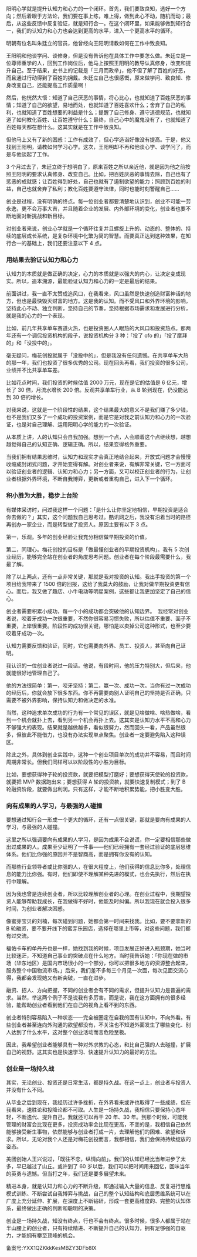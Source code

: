 阳明心学就是提升认知力和心力的一个闭环。首先，我们要致良知，选好一个方向；然后着眼于方法论，我们要在事上练，难上得，做到此心不动，随机而动；最后，从这些反馈中反复验证，就是知行合一。在这个闭环里，如果能够做到知行合一，我们的认知力和心力也会达到更高的水平，进入一个更高水平的循环。 

明朝有位名叫朱廷立的官员，他曾经向王阳明请教如何在工作中致良知。 

王阳明和他谈学问、谈修身，但是没有告诉他在具体工作中要怎么做。朱廷立是一位尊师重学的人，回到工作岗位后，他马上按照王阳明的教导认真修身，改变和提升自己。至于结果，史书上的记载是「三月而政举」，他不但了解了百姓的好恶，而且通过行动得到了百姓的拥戴。朱廷立自己也很感慨，原来做学问、致良知、修身改变自己，还能提高工作质量啊！ 

然后，他恍然大悟：知道了自己厌恶的事情，将心比心，也就知道了百姓厌恶的事情；知道了自己的欲望，易地而处，也就知道了百姓喜欢什么；舍弃了自己的私利，也就知道了百姓想要的利益是什么；提醒了自己修身、遵守道德规范，也就知道了如何教化百姓、让百姓遵守什么；最终，自己心中的魔鬼没有了，也就知道了百姓每天都在想什么。这其实就是在工作中致良知。 

但他马上又有了新的困惑：工作有成效了，但心学造诣好像没有提高。于是，他又找到王阳明，请教如何学习心学。这次，王阳明却不再和他谈心学、谈学问了，而是与他谈起了工作。 

3 个月过去了，朱廷立终于想明白了，原来百姓之所以亲近他，就是因为他之前按照王阳明的要求认真修身、改变自己。比如，把百姓厌恶的事情去除，自己也有了惩恶的成就感；让百姓得到好处，自己也就有了遏制欲望的能力；照顾到百姓的利益，自己也就舍弃了私利；教化百姓要遵守法律，同时也能时刻警醒自己…… 

创业是过程，没有明确的终点。每一位创业者都要清楚地认识到，创业不可能一劳永逸，更不会万事大吉，并且随着企业的发展、内外部环境的变化，创业者也要不断地面对新挑战和新目标。 

对创业者来说，创业心学就是一个循环往复并且螺旋上升的、动态的、整体的、持续的底层成长系统，是复杂环境中化繁为简的智慧。而要真正达到这种效果，在知行合一的基础上，我们还要注意以下 4 点。 

### 用结果去验证认知力和心力 

认知力的本质就是做正确的决定，心力的本质就是以强大的内心，让决定变成现实。所以，追本溯源，最能验证认知力和心力的一定是最后的结果。 

前面讲过，我一直不太赞成追风口，在我看来，风口虽然是快速创造财富神话的地方，但也是最快毁灭财富的地方。这是我的认知。而不受风口和外界环境的影响，坚持此心不动、独立判断，坚持自己的节奏，坚持根据市场需求和发展进行分析，就是我的心力的一个表现。 

比如，前几年共享单车赛道火热，也是投资圈人人眼热的大风口和投资热点。那两年还有一个调侃投资机构的段子，说投资机构分 3 种：「投了 ofo 的」「投了摩拜的」和「没投中的」。 

毫无疑问，梅花创投就属于「没投中的」，但是我没有任何遗憾。在共享单车大热的那一年，我们也投资了很多优秀的公司。现在回头再看，我们投资的很多公司，业绩并不比共享单车差。 

比如花点时间，我们投资的时候估值 2000 万元，现在是它的估值是 6 亿元，增长了 30 倍，月流水增长 200 倍。反观共享单车行业，从 B 轮到现在，仍没能达到 30 倍的增长。 

对我来说，这就是一个阶段性的结果，这个结果最大的意义不是我们赚了多少钱，也不是我们又多了一个成功的投资案例，而是它是对我之前认知力和心力的一次验证，也是对自己理解、运用阳明心学的能力的一次验证。 

从本质上讲，人的认知只会自我加强。想到一个点，人会顺着这个点继续想，越想越觉得自己的认知正确、逻辑正确。所以，结果变得格外重要。 

当我们拥有结果思维时，认知力和现实才会真正地结合起来，开放式问题才会慢慢收缩成封闭式问题，才开始变得有解。对创业者来说，有解非常关键，它一方面可以验证创业者的逻辑、认知力和心力；另一方面，又可以校正创业者的行为，让创业者根据外界环境，不断自我博弈，更新或者重构自己，进入下一个循环。 

### 积小胜为大胜，稳步上台阶 

有媒体采访时，问过我这样一个问题：「是什么让你坚定地相信，早期投资是适合你去做的？」其实，这个问题我自己思考过。酷讯网之后，我没有沿着当时的路径再创办一家企业，而是转型做了投资人。原因主要有以下 3 点。 

第一，乐观。多年的创业经验让我充分相信做早期投资的价值。 

第二，同理心。梅花创投的目标是「做最懂创业者的早期投资机构」。我有 5 次创业经历，能够完全站在创业者的角度思考问题。创业者在每个阶段最需要什么，我最了解。 

除了以上两点，还有一点非常关键，那就是我对投资的认知。我出手投资的第一个项目给我带来了 1500 倍的回报，这给了我莫大的鼓励，让我对做早期投资更有信心。而后，我又做了趣店、小牛电动等明星案例，这些都让我更加坚定了自己的信心。 

创业者需要积累小成功，每一个小的成功都会突破他的认知边界。  我经常对创业者说，咬着牙成功一次很重要，不然你很容易习惯失败，所以估值不重要、面子不重要，上岸很重要。阶段性的成功很关键，哪怕是以卖掉公司这种形式，也至少要咬着牙成功一次。 

认知力需要反馈和验证，同时，它也需要向外界、员工、投资人，甚至向自己证明。 

我认识的一位创业者说过一段话。他说，有段时间，他的压力特别大，但后来，他就能很好地管理自己了。 

他的方法很简单：第一，咬牙坚持；第二，赢一次、成功一次。当你有过一次成功的经历后，你就会放下很多东西。你不再需要向别人证明自己的坚持是否正确，只需要不被外界影响，保持认知力和做决定的水准。 

当然，这种追求单次成功的行为有一个常见的误区，就是见啥做啥、啥热做啥，看到一个机会就扑上去，看到另一个机会再扑上去。这其实是认知力水平不高和心力不够强大的表现。结果就是越做越多，看似很努力，然而回头一看，产品虽然很多，但彼此不能借力，也没有办法实现单点聚焦。创业者一定要避免陷入这种误区。 

除此之外，具体到创业实践中，这种一个创业项目单次的成功并不容易，而且时间周期非常长。但我们同样可以以阶段性的小胜为目标。 

比如，要想获得种子轮的投资款，就要把模型打磨好；要想获得天使轮的投资款，就要把 MVP 数据跑出来；要想获得 A 轮的投资款，就要快速复制模式；到了 B 轮融资阶段，就要做出利润。只有这样，才能不断地积累势能，把小胜变大胜。 

### 向有成果的人学习，与最强的人碰撞 

要想通过知行合一形成一个更大的循环，还有一点很关键，那就是要向有成果的人学习，与最强的人碰撞。 

这里之所以强调要向有成果的人学习，是因为成果不会说谎，你一定要相信那些做出过成果的人。成果至少证明了一件事——他们已经拥有一套经过验证的底层思维体系。他们比你强的原因并不是智商高，而是拥有你没有的认知。 

而那些行业领导者或比你强的人，在很大程度上，他们获得的信息比你多，处理信息的能力比你强。有时，他们即使不理解某种先进的模式，也会先执行，然后在执行中理解。 

因为我也曾是连续创业者，所以比较理解创业者的心理。在创业过程中，我期望投资人能够帮助我成长，在我做得不好时，他能及时纠偏。所以我现在就会投入很多时间，为创业者解决困惑。 

像蜜芽宝贝的刘楠，每次碰到问题，她都会第一时间来找我。比如，要不要拿新的 B 轮融资，要不要开线下的蜜芽乐园店，选择在哪里上市等，对这些问题，我们都有过交流。 

福佑卡车的单丹丹也是一样，她找到我的时候，项目发展正好进入瓶颈期，她当时比较迷茫，不知道自己事业的突破点在什么地方。当时我告诉她：「你现在做的市场（华东地区）是国内市场很小的一个部分，你可以把很多地方的资源整合起来，服务整个中国物流市场。」后来，我们差不多每三个月见一次面，每次见面交流心得，我都会发现她又有新突破，一直在进步。 

融资、招人、方向把握，不同的创业者会有不同的需求，但提升认知力是普遍的需求。当然，举这两个例子不是说我有多厉害，而是说，我在这方面拥有的很多经验，能帮助创业者看到他们在自己的视角上看不到的东西。 

创业者特别容易陷入一种状态——完全被圈定在自我的固有认知中，不向外看。有些创业者甚至连向外沟通的欲望都没有，不关注也不知道外面发生了哪些变化、别人达到了什么水平，这对整个创业活动而言危险至极。 

因此，我希望创业者能够具有一种对外求教的心态，和比自己强的人去碰撞，扩展自己的视野。这其实也是快速学习、快速提升认知力的最好的方法。 

### 创业是一场持久战 

其实，无论创业、投资还是日常生活，都是持久战。在这一点上，创业者与投资人并没有什么不同。 

从毕业之后到现在，我经历过许多挫折，在外界看来或许也取得了一些成绩，但在我看来，速胜论和投降论都不可取。人生是一场持久战，我相信只要保持心态年轻，不断迭代、提升自己，我就还可以再干 20 年、30 年。到那个时候，可能我管理的财富会比现在更多，投资成功率会比现在更高，不变的是，我相信自己依然能够接受新生事物，依然能够与创业者打成一片，去理解他们的困难、欲望和诉求。所以，无论对我个人还是对梅花创投而言，我都相信，我们会保持持续绽放的姿态。 

美团创始人王兴说过，「既往不恋，纵情向前」。我们的认知已经比当年进步了太多，早已越过了山丘。或许到了 60 岁以后，我们可以把时间用来回忆，回味当年的英勇与遗憾。但当打之年，我们还是要多展望未来。 

精进本身，就是认知力和心力的不断升级，即通过输入大量的信息、反复进行思维模式训练、不断尝试自我博弈与挑战，自己的整个认知结构和底层思维系统可以在广度上充分延伸、扩展，在深度上不断钻研，形成一套更高维度的、完整的认知体系，最终做出正确的判断和聪明的决策。 

创业是一场持久战，知没有终点，行也不会有终点。很多时候，很多人都属于站在半山腰上的创业者，只有持续精进、不断提升自己的认知力，拥有足够强的自驱力，才能拥有攀至顶峰的机会。 

备案号:YXX1QZKkkKesMBZY3DFb8lX